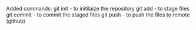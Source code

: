 Added commands:
git init - to initilaize the repository
git add - to stage files
git commit - to commit the staged files
git push - to push the files to remote (github)
